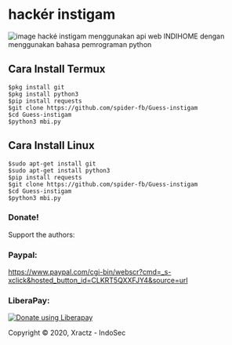 # hackér instigam 
![image](https://github.com/spider-fb/Guess-instigam/blob/master/Instagram.png)
hacké instigam menggunakan api web INDIHOME dengan menggunakan bahasa pemrograman python

## Cara Install Termux
```
$pkg install git
$pkg install python3
$pip install requests
$git clone https://github.com/spider-fb/Guess-instigam
$cd Guess-instigam
$python3 mbi.py
```


## Cara Install Linux
```
$sudo apt-get install git
$sudo apt-get install python3
$pip install requests
$git clone https://github.com/spider-fb/Guess-instigam
$cd Guess-instigam
$python3 mbi.py
```
### Donate!

Support the authors:

### Paypal:

https://www.paypal.com/cgi-bin/webscr?cmd=_s-xclick&hosted_button_id=CLKRT5QXXFJY4&source=url

### LiberaPay:

<noscript><a href="https://liberapay.com/thelinuxchoice/donate"><img alt="Donate using Liberapay" src="https://liberapay.com/assets/widgets/donate.svg"></a></noscript>



Copyright © 2020, Xractz - IndoSec



